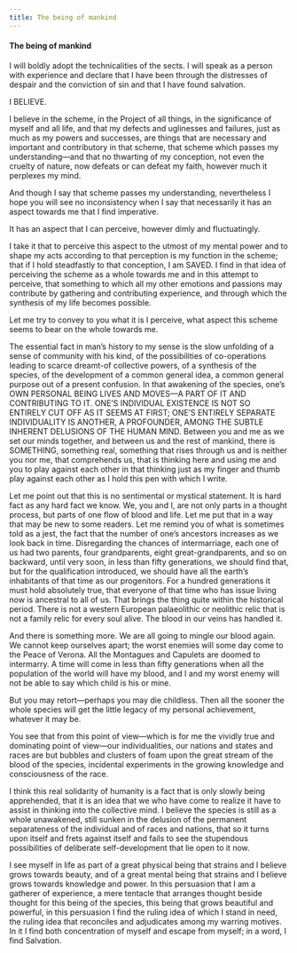 ```yaml
---
title: The being of mankind
---
```

#### The being of mankind

I will boldly adopt the technicalities of the sects. I will speak as a
person with experience and declare that I have been through the
distresses of despair and the conviction of sin and that I have found
salvation.

I BELIEVE.

I believe in the scheme, in the Project of all things, in the
significance of myself and all life, and that my defects and uglinesses
and failures, just as much as my powers and successes, are things that
are necessary and important and contributory in that scheme, that scheme
which passes my understanding—and that no thwarting of my conception,
not even the cruelty of nature, now defeats or can defeat my faith,
however much it perplexes my mind.

And though I say that scheme passes my understanding, nevertheless I
hope you will see no inconsistency when I say that necessarily it has an
aspect towards me that I find imperative.

It has an aspect that I can perceive, however dimly and fluctuatingly.

I take it that to perceive this aspect to the utmost of my mental power
and to shape my acts according to that perception is my function in the
scheme; that if I hold steadfastly to that conception, I am SAVED. I
find in that idea of perceiving the scheme as a whole towards me and in
this attempt to perceive, that something to which all my other emotions
and passions may contribute by gathering and contributing experience,
and through which the synthesis of my life becomes possible.

Let me try to convey to you what it is I perceive, what aspect this
scheme seems to bear on the whole towards me.

The essential fact in man’s history to my sense is the slow unfolding of
a sense of community with his kind, of the possibilities of
co-operations leading to scarce dreamt-of collective powers, of a
synthesis of the species, of the development of a common general idea, a
common general purpose out of a present confusion. In that awakening of
the species, one’s OWN PERSONAL BEING LIVES AND MOVES—A PART OF IT AND
CONTRIBUTING TO IT. ONE’S INDIVIDUAL EXISTENCE IS NOT SO ENTIRELY CUT
OFF AS IT SEEMS AT FIRST; ONE’S ENTIRELY SEPARATE INDIVIDUALITY IS
ANOTHER, A PROFOUNDER, AMONG THE SUBTLE INHERENT DELUSIONS OF THE HUMAN
MIND. Between you and me as we set our minds together, and between us
and the rest of mankind, there is SOMETHING, something real, something
that rises through us and is neither you nor me, that comprehends us,
that is thinking here and using me and you to play against each other in
that thinking just as my finger and thumb play against each other as I
hold this pen with which I write.

Let me point out that this is no sentimental or mystical statement. It
is hard fact as any hard fact we know. We, you and I, are not only parts
in a thought process, but parts of one flow of blood and life. Let me
put that in a way that may be new to some readers. Let me remind you of
what is sometimes told as a jest, the fact that the number of one’s
ancestors increases as we look back in time. Disregarding the chances of
intermarriage, each one of us had two parents, four grandparents, eight
great-grandparents, and so on backward, until very soon, in less than
fifty generations, we should find that, but for the qualification
introduced, we should have all the earth’s inhabitants of that time as
our progenitors. For a hundred generations it must hold absolutely true,
that everyone of that time who has issue living now is ancestral to all
of us. That brings the thing quite within the historical period. There
is not a western European palaeolithic or neolithic relic that is not a
family relic for every soul alive. The blood in our veins has handled
it.

And there is something more. We are all going to mingle our blood again.
We cannot keep ourselves apart; the worst enemies will some day come to
the Peace of Verona. All the Montagues and Capulets are doomed to
intermarry. A time will come in less than fifty generations when all the
population of the world will have my blood, and I and my worst enemy
will not be able to say which child is his or mine.

But you may retort—perhaps you may die childless. Then all the sooner
the whole species will get the little legacy of my personal achievement,
whatever it may be.

You see that from this point of view—which is for me the vividly true
and dominating point of view—our individualities, our nations and states
and races are but bubbles and clusters of foam upon the great stream of
the blood of the species, incidental experiments in the growing
knowledge and consciousness of the race.

I think this real solidarity of humanity is a fact that is only slowly
being apprehended, that it is an idea that we who have come to realize
it have to assist in thinking into the collective mind. I believe the
species is still as a whole unawakened, still sunken in the delusion of
the permanent separateness of the individual and of races and nations,
that so it turns upon itself and frets against itself and fails to see
the stupendous possibilities of deliberate self-development that lie
open to it now.

I see myself in life as part of a great physical being that strains and
I believe grows towards beauty, and of a great mental being that strains
and I believe grows towards knowledge and power. In this persuasion that
I am a gatherer of experience, a mere tentacle that arranges thought
beside thought for this being of the species, this being that grows
beautiful and powerful, in this persuasion I find the ruling idea of
which I stand in need, the ruling idea that reconciles and adjudicates
among my warring motives. In it I find both concentration of myself and
escape from myself; in a word, I find Salvation.
